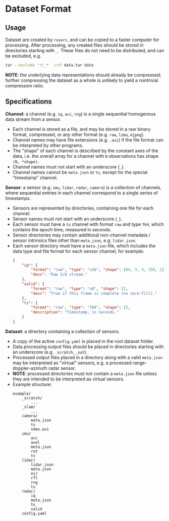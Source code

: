 # Dataset Format

## Usage

Dataset are created by `roverc`, and can be copied to a faster computer for processing. After processing, any created files should be stored in directories starting with `_`. These files do not need to be distributed, and can be excluded, e.g.
```sh
tar --exclude '*/_*' -cvf data.tar data
```

**NOTE**: the underlying data representations should already be compressed; further compressing the dataset as a whole is unlikely to yield a nontrivial compression ratio.

## Specifications

**Channel**: a channel (e.g. `iq`, `acc`, `rng`) is a single sequential homogenous data stream from a sensor.
- Each channel is stored as a file, and may be stored in a raw binary format, compressed, or any other format (e.g. `raw`, `lzma`, `mjpeg`).
- Channel names may have file extensions (e.g. `.avi`) if the file format can be interpreted by other programs.
- The "shape" of each channel is described by the constant axes of the data, i.e. the overall array for a channel with `N` observations has shape `(N, *shape)`.
- Channel names must not start with an underscore (`_`).
- Channel names cannot be `meta.json` or `ts`, except for the special "timestamp" channel.

**Sensor**: a sensor (e.g. `imu`, `lidar`, `radar`, `camera`) is a collection of channels, where sequential entries in each channel correspond to a single series of timestamps.
- Sensors are represented by directories, containing one file for each channel.
- Sensor names must not start with an underscore (`_`).
- Each sensor must have a `ts` channel with format `raw` and type `f64`, which contains the epoch time, measured in seconds.
- Sensor directories may contain additional non-channel metadata / sensor intrinsics files other than `meta.json`, e.g. `lidar.json`.
- Each sensor directory must have a `meta.json` file, which includes the data type and file format for each sensor channel, for example:
    ```json
    {
        "iq": {
            "format": "raw", "type": "u16", "shape": [64, 3, 4, 256, 2],
            "desc": "Raw I/Q stream."
        },
        "valid": {
            "format": "raw", "type": "u8", "shape": [],
            "desc": "True if this frame is complete (no zero-fill)."
        },
        "ts": {
            "format": "raw", "type": "f64", "shape": [],
            "description": "Timestamp, in seconds."
        }
    }
    ```

**Dataset**: a directory containing a collection of sensors.
- A copy of the active `config.yaml` is placed in the root dataset folder.
- Data processing output files should be placed in directories starting with an underscore (e.g. `_scratch`, `_out`).
- Processed output files placed in a directory along with a valid `meta.json` may be interpreted as "virtual" sensors, e.g. a processed range-doppler-azimuth radar sensor.
- **NOTE**: processed directories must not contain a `meta.json` file unless they are intended to be interpreted as virtual sensors.
- Example structure:
    ```
    example/
        _scratch/
            ...
        _slam/
            ...
        camera/
            meta.json
            ts
            vdeo.avi
        imu/
            acc
            avel
            meta.json
            rot
            ts
        lidar/
            lidar.json
            meta.json
            nir
            rfl
            rng
            ts
        radar/
            iq
            meta.json
            ts
            valid
        config.yaml
    ```
